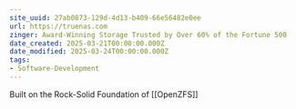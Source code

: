```yaml
---
site_uuid: 27ab0873-129d-4d13-b409-66e56482e0ee
url: https://truenas.com
zinger: Award-Winning Storage Trusted by Over 60% of the Fortune 500
date_created: 2025-03-21T00:00:00.000Z
date_modified: 2025-03-24T00:00:00.000Z
tags:
- Software-Development
---
```



Built on the Rock-Solid Foundation of [[OpenZFS]]
